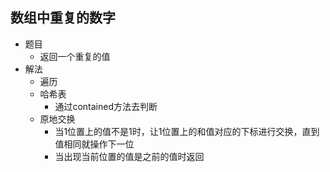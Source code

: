 ## 数组中重复的数字

- 题目
  - 返回一个重复的值
- 解法
  - 遍历
  - 哈希表
    - 通过contained方法去判断
  - 原地交换
    - 当1位置上的值不是1时，让1位置上的和值对应的下标进行交换，直到值相同就操作下一位
    - 当出现当前位置的值是之前的值时返回